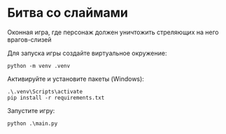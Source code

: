 # Битва со слаймами


Оконная игра, где персонаж должен уничтожить стреляющих на него врагов-слизей 

Для запуска игры создайте виртуальное окружение: 
```
python -m venv .venv
```
Активируйте и установите пакеты (Windows):
```
.\.venv\Scripts\activate
pip install -r requirements.txt
```

Запустите игру:
```
python .\main.py
```